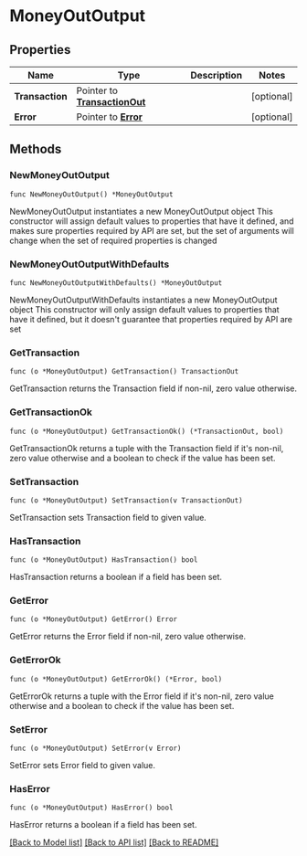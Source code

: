# MoneyOutOutput

## Properties

Name | Type | Description | Notes
------------ | ------------- | ------------- | -------------
**Transaction** | Pointer to [**TransactionOut**](TransactionOut.md) |  | [optional] 
**Error** | Pointer to [**Error**](Error.md) |  | [optional] 

## Methods

### NewMoneyOutOutput

`func NewMoneyOutOutput() *MoneyOutOutput`

NewMoneyOutOutput instantiates a new MoneyOutOutput object
This constructor will assign default values to properties that have it defined,
and makes sure properties required by API are set, but the set of arguments
will change when the set of required properties is changed

### NewMoneyOutOutputWithDefaults

`func NewMoneyOutOutputWithDefaults() *MoneyOutOutput`

NewMoneyOutOutputWithDefaults instantiates a new MoneyOutOutput object
This constructor will only assign default values to properties that have it defined,
but it doesn't guarantee that properties required by API are set

### GetTransaction

`func (o *MoneyOutOutput) GetTransaction() TransactionOut`

GetTransaction returns the Transaction field if non-nil, zero value otherwise.

### GetTransactionOk

`func (o *MoneyOutOutput) GetTransactionOk() (*TransactionOut, bool)`

GetTransactionOk returns a tuple with the Transaction field if it's non-nil, zero value otherwise
and a boolean to check if the value has been set.

### SetTransaction

`func (o *MoneyOutOutput) SetTransaction(v TransactionOut)`

SetTransaction sets Transaction field to given value.

### HasTransaction

`func (o *MoneyOutOutput) HasTransaction() bool`

HasTransaction returns a boolean if a field has been set.

### GetError

`func (o *MoneyOutOutput) GetError() Error`

GetError returns the Error field if non-nil, zero value otherwise.

### GetErrorOk

`func (o *MoneyOutOutput) GetErrorOk() (*Error, bool)`

GetErrorOk returns a tuple with the Error field if it's non-nil, zero value otherwise
and a boolean to check if the value has been set.

### SetError

`func (o *MoneyOutOutput) SetError(v Error)`

SetError sets Error field to given value.

### HasError

`func (o *MoneyOutOutput) HasError() bool`

HasError returns a boolean if a field has been set.


[[Back to Model list]](../README.md#documentation-for-models) [[Back to API list]](../README.md#documentation-for-api-endpoints) [[Back to README]](../README.md)


